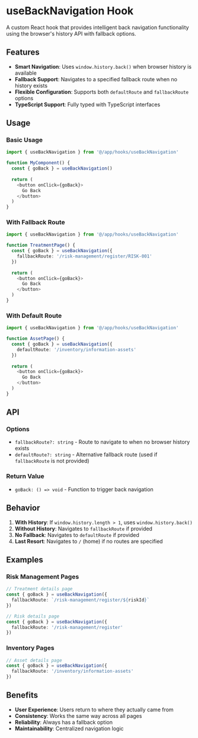 # useBackNavigation Hook

A custom React hook that provides intelligent back navigation functionality using the browser's history API with fallback options.

## Features

- **Smart Navigation**: Uses `window.history.back()` when browser history is available
- **Fallback Support**: Navigates to a specified fallback route when no history exists
- **Flexible Configuration**: Supports both `defaultRoute` and `fallbackRoute` options
- **TypeScript Support**: Fully typed with TypeScript interfaces

## Usage

### Basic Usage

```typescript
import { useBackNavigation } from '@/app/hooks/useBackNavigation'

function MyComponent() {
  const { goBack } = useBackNavigation()
  
  return (
    <button onClick={goBack}>
      Go Back
    </button>
  )
}
```

### With Fallback Route

```typescript
import { useBackNavigation } from '@/app/hooks/useBackNavigation'

function TreatmentPage() {
  const { goBack } = useBackNavigation({
    fallbackRoute: '/risk-management/register/RISK-001'
  })
  
  return (
    <button onClick={goBack}>
      Go Back
    </button>
  )
}
```

### With Default Route

```typescript
import { useBackNavigation } from '@/app/hooks/useBackNavigation'

function AssetPage() {
  const { goBack } = useBackNavigation({
    defaultRoute: '/inventory/information-assets'
  })
  
  return (
    <button onClick={goBack}>
      Go Back
    </button>
  )
}
```

## API

### Options

- `fallbackRoute?: string` - Route to navigate to when no browser history exists
- `defaultRoute?: string` - Alternative fallback route (used if `fallbackRoute` is not provided)

### Return Value

- `goBack: () => void` - Function to trigger back navigation

## Behavior

1. **With History**: If `window.history.length > 1`, uses `window.history.back()`
2. **Without History**: Navigates to `fallbackRoute` if provided
3. **No Fallback**: Navigates to `defaultRoute` if provided
4. **Last Resort**: Navigates to `/` (home) if no routes are specified

## Examples

### Risk Management Pages

```typescript
// Treatment details page
const { goBack } = useBackNavigation({
  fallbackRoute: `/risk-management/register/${riskId}`
})

// Risk details page
const { goBack } = useBackNavigation({
  fallbackRoute: '/risk-management/register'
})
```

### Inventory Pages

```typescript
// Asset details page
const { goBack } = useBackNavigation({
  fallbackRoute: '/inventory/information-assets'
})
```

## Benefits

- **User Experience**: Users return to where they actually came from
- **Consistency**: Works the same way across all pages
- **Reliability**: Always has a fallback option
- **Maintainability**: Centralized navigation logic 